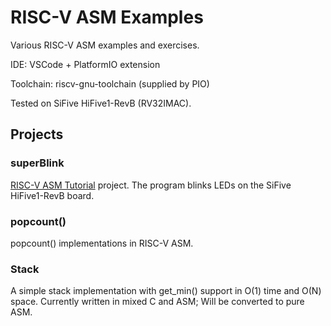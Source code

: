 # RISC-V ASM Examples

Various RISC-V ASM examples and exercises.

IDE: VSCode + PlatformIO extension

Toolchain: riscv-gnu-toolchain (supplied by PIO)

Tested on SiFive HiFive1-RevB (RV32IMAC).

## Projects
### superBlink
[RISC-V ASM Tutorial](https://www.youtube.com/watch?v=KLybwrpfQ3I&list=PL6noQ0vZDAdh_aGvqKvxd0brXImHXMuLY) project.
The program blinks LEDs on the SiFive HiFive1-RevB board.
### popcount()
popcount() implementations in RISC-V ASM.
### Stack
A simple stack implementation with get_min() support in O(1) time and O(N) space.
Currently written in mixed C and ASM; Will be converted to pure ASM.

